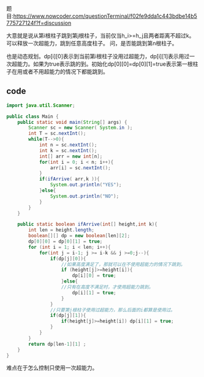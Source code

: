 题目:https://www.nowcoder.com/questionTerminal/f02fe9dda1c443bdbe14b5775727124f?f=discussion  <br/>

大意就是说从第i根柱子跳到第j根柱子，当前仅当h_i>=h_j且两者距离不超过k。可以释放一次超能力，跳到任意高度柱子。
问，是否能跳到第n根柱子。

也是动态规划。dp[i][0]表示到当前第i根柱子没用过超能力，dp[i][1]表示用过一次超能力。如果为true表示跳的到。初始化dp[0][0]=dp[0][1]=true表示第一根柱子在用或者不用超能力的情况下都能跳到。

## code
```java
import java.util.Scanner;

public class Main {
    public static void main(String[] args) {
        Scanner sc = new Scanner( System.in );
        int T = sc.nextInt();
        while(T-->0){
            int n = sc.nextInt();
            int k = sc.nextInt();
            int[] arr = new int[n];
            for(int i = 0; i < n; i++){
                arr[i] = sc.nextInt();
            }
            if(ifArrive( arr,k )){
                System.out.println("YES");
            }else{
                System.out.println("NO");
            }
        }
    }

    public static boolean ifArrive(int[] height,int k){
        int len = height.length;
        boolean[][] dp = new boolean[len][2];
        dp[0][0] = dp[0][1] = true;
        for (int i = 1; i < len; i++){
            for(int j = i-1; j >= i-k && j >=0;j--){
                if(dp[j][0]){
                    //如果高度满足了，那就可以在不使用超能力的情况下跳到。
                    if (height[j]>=height[i]){
                        dp[i][0] = true;
                    }else{
                    //只有在高度不满足时，才使用超能力跳到。
                        dp[i][1] = true;
                    }
                }
                //只要第j根柱子使用过超能力，那么后面的i都算是使用过。
                if(dp[j][1]){
                    if(height[j]>=height[i]) dp[i][1] = true;
                }
            }
        }
        return dp[len-1][1] ;
    }
}
```
难点在于怎么控制只使用一次超能力。